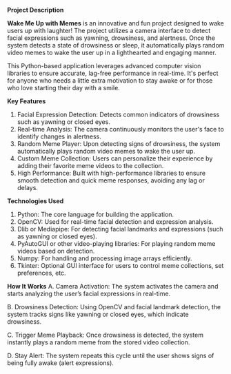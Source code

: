 **Project Description**

**Wake Me Up with Memes** is an innovative and fun project designed to wake users up with laughter! The project utilizes a camera interface to detect facial expressions such as yawning, drowsiness, and alertness. Once the system detects a state of drowsiness or sleep, it automatically plays random video memes to wake the user up in a lighthearted and engaging manner.

This Python-based application leverages advanced computer vision libraries to ensure accurate, lag-free performance in real-time. It's perfect for anyone who needs a little extra motivation to stay awake or for those who love starting their day with a smile.

**Key Features**
1) Facial Expression Detection: Detects common indicators of drowsiness such as yawning or closed eyes.
2) Real-time Analysis: The camera continuously monitors the user's face to identify changes in alertness.
3) Random Meme Player: Upon detecting signs of drowsiness, the system automatically plays random video memes to wake the user up.
4) Custom Meme Collection: Users can personalize their experience by adding their favorite meme videos to the collection.
5) High Performance: Built with high-performance libraries to ensure smooth detection and quick meme responses, avoiding any lag or delays.

**Technologies Used**
1) Python: The core language for building the application.
2) OpenCV: Used for real-time facial detection and expression analysis.
3) Dlib or Mediapipe: For detecting facial landmarks and expressions (such as yawning or closed eyes).
4) PyAutoGUI or other video-playing libraries: For playing random meme videos based on detection.
5) Numpy: For handling and processing image arrays efficiently.
6) Tkinter: Optional GUI interface for users to control meme collections, set preferences, etc.

**How It Works**
A. Camera Activation: The system activates the camera and starts analyzing the user’s facial expressions in real-time.

B. Drowsiness Detection: Using OpenCV and facial landmark detection, the system tracks signs like yawning or closed eyes, which indicate drowsiness.

C. Trigger Meme Playback: Once drowsiness is detected, the system instantly plays a random meme from the stored video collection.

D. Stay Alert: The system repeats this cycle until the user shows signs of being fully awake (alert expressions).
